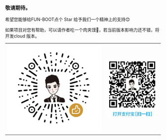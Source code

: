 ### 敬请期待。

希望您能够给FUN-BOOT点个 Star 给予我们一个精神上的支持😊

如果项目对您有帮助，可以请作者吃一个肉夹馍🍔，若当前版本影响力还不错，将开发cloud 版本。

|                                       |                                         |
|:-------------------------------------:|:---------------------------------------:|
| ![praise-vx](../assets/praise-vx.jpg) | ![praise-zfb](../assets/praise-zfb.png) |
